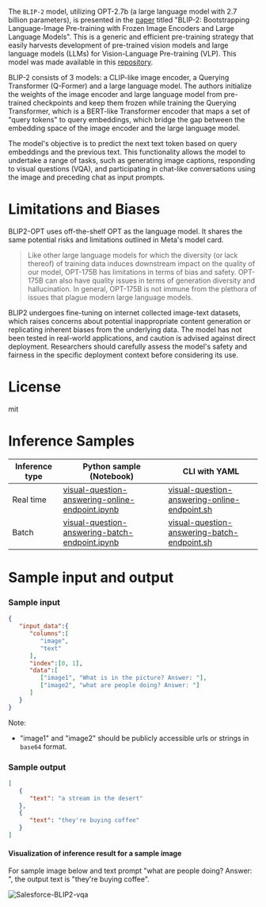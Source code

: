 The `BLIP-2` model, utilizing OPT-2.7b (a large language model with 2.7 billion parameters), is presented in the <a href='https://arxiv.org/abs/2201.12086' target='_blank'>paper</a> titled "BLIP-2: Bootstrapping Language-Image Pre-training with Frozen Image Encoders and Large Language Models". This is a generic and efficient pre-training strategy that easily harvests development of pre-trained vision models and large language models (LLMs) for Vision-Language Pre-training (VLP). This model was made available in this <a href='https://github.com/salesforce/LAVIS/tree/main/projects/blip2' target='_blank'>repository</a>.

BLIP-2 consists of 3 models: a CLIP-like image encoder, a Querying Transformer (Q-Former) and a large language model. The authors initialize the weights of the image encoder and large language model from pre-trained checkpoints and keep them frozen while training the Querying Transformer, which is a BERT-like Transformer encoder that maps a set of "query tokens" to query embeddings, which bridge the gap between the embedding space of the image encoder and the large language model.

The model's objective is to predict the next text token based on query embeddings and the previous text. This functionality allows the model to undertake a range of tasks, such as generating image captions, responding to visual questions (VQA), and participating in chat-like conversations using the image and preceding chat as input prompts.

# Limitations and Biases

BLIP2-OPT uses off-the-shelf OPT as the language model. It shares the same potential risks and limitations outlined in Meta's model card.

> Like other large language models for which the diversity (or lack thereof) of training data induces downstream impact on the quality of our model, OPT-175B has limitations in terms of bias and safety. OPT-175B can also have quality issues in terms of generation diversity and hallucination. In general, OPT-175B is not immune from the plethora of issues that plague modern large language models.

BLIP2 undergoes fine-tuning on internet collected image-text datasets, which raises concerns about potential inappropriate content generation or replicating inherent biases from the underlying data. The model has not been tested in real-world applications, and caution is advised against direct deployment. Researchers should carefully assess the model's safety and fairness in the specific deployment context before considering its use.

# License

mit

# Inference Samples

Inference type|Python sample (Notebook)|CLI with YAML
|--|--|--|
Real time|<a href='https://aka.ms/azureml-infer-online-sdk-blip-vqa' target='_blank'>visual-question-answering-online-endpoint.ipynb</a>|<a href='https://aka.ms/azureml-infer-online-cli-blip-vqa' target='_blank'>visual-question-answering-online-endpoint.sh</a>
Batch |<a href='https://aka.ms/azureml-infer-batch-sdk-blip-vqa' target='_blank'>visual-question-answering-batch-endpoint.ipynb</a>|<a href='https://aka.ms/azureml-infer-batch-cli-blip-vqa' target='_blank'>visual-question-answering-batch-endpoint.sh</a>

# Sample input and output

### Sample input

```json
{
   "input_data":{
      "columns":[
         "image",
         "text"
      ],
      "index":[0, 1],
      "data":[
         ["image1", "What is in the picture? Answer: "],
         ["image2", "what are people doing? Answer: "]
      ]
   }
}
```
Note:
- "image1" and "image2" should be publicly accessible urls or strings in `base64` format.

### Sample output

```json
[
   {
      "text": "a stream in the desert"
   },
   {
      "text": "they're buying coffee"
   }
]
```

#### Visualization of inference result for a sample image

For sample image below and text prompt "what are people doing? Answer: ", the output text is "they're buying coffee".

<img src="https://automlcesdkdataresources.blob.core.windows.net/finetuning-image-models/images/Model_Result_Visualizations(Do_not_delete)/output_blip2_vqa.png" alt="Salesforce-BLIP2-vqa">